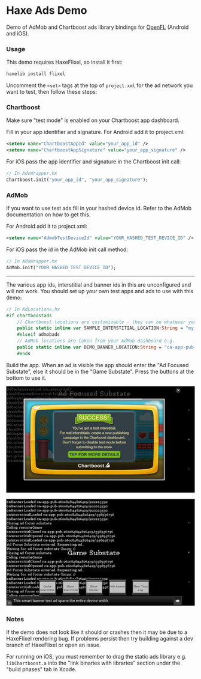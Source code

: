 # Haxe Ads Demo

Demo of AdMob and Chartboost ads library bindings for [OpenFL](http://www.openfl.org/) (Android and iOS).

### Usage ###

This demo requires HaxeFlixel, so install it first:
```bash
haxelib install flixel
```

Uncomment the ```<set>``` tags at the top of ```project.xml``` for the ad network you want to test, then follow these steps:

### Chartboost ###
Make sure "test mode" is enabled on your Chartboost app dashboard.

Fill in your app identifier and signature. For Android add it to project.xml:
```xml
<setenv name="ChartboostAppId" value="your_app_id" />
<setenv name="ChartboostAppSignature" value="your_app_signature" />
```
For iOS pass the app identifier and signature in the Chartboost init call:
```haxe
// In AdsWrapper.hx
Chartboost.init("your_app_id", "your_app_signature");
```

### AdMob ###
If you want to use test ads fill in your hashed device id. Refer to the AdMob documentation on how to get this.

For Android add it to project.xml:
```xml
<setenv name="AdmobTestDeviceId" value="YOUR_HASHED_TEST_DEVICE_ID" />
```

For iOS pass the id in the AdMob init call method:
```haxe
// In AdsWrapper.hx
AdMob.init("YOUR_HASHED_TEST_DEVICE_ID");
```

------

The various app ids, interstitial and banner ids in this are unconfigured and will not work. You should set up your own test apps and ads to use with this demo:
	
```haxe
// In AdLocations.hx
#if chartboostads
	// Chartboost locations are customizable - they can be whatever you want e.g.
	public static inline var SAMPLE_INTERSTITIAL_LOCATION:String = "my_cb_interstitial";
	#elseif admobads
	// AdMob locations are taken from your AdMob dashboard e.g.
	public static inline var DEMO_BANNER_LOCATION:String = "ca-app-pub-2600848144826429/9144221192";
	#ends
```

Build the app. When an ad is visible the app should enter the "Ad Focused Substate", else it should be in the "Game Substate". Press the buttons at the bottom to use it.

![](screenshots/chartboost-interstitial.png?raw=true)

![](screenshots/admob-banner.png?raw=true)

### Notes ###
If the demo does not look like it should or crashes then it may be due to a HaxeFlixel rendering bug. If problems persist then try building against a dev branch of HaxeFlixel or open an issue.

For running on iOS, you must remember to drag the static ads library e.g. ```libChartboost.a``` into the "link binaries with libraries" section under the "build phases" tab in Xcode.